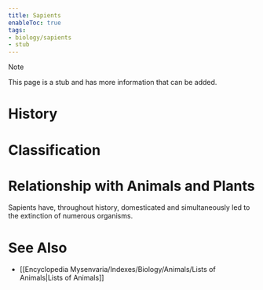 ```yaml
---
title: Sapients
enableToc: true
tags:
- biology/sapients
- stub
---
```


> [!note]
> This page is a stub and has more information that can be added.

# History

# Classification

# Relationship with Animals and Plants
Sapients have, throughout history, domesticated and simultaneously led to the extinction of numerous organisms.
# See Also
- [[Encyclopedia Mysenvaria/Indexes/Biology/Animals/Lists of Animals|Lists of Animals]]